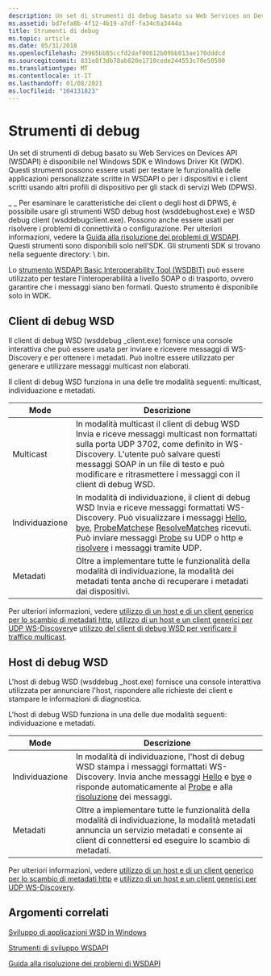 ```yaml
---
description: Un set di strumenti di debug basato su Web Services on Devices API (WSDAPI) è disponibile nel Windows SDK e Windows Driver Kit (WDK).
ms.assetid: bd7efa8b-4f12-4b19-a7df-fa34c6a3444a
title: Strumenti di debug
ms.topic: article
ms.date: 05/31/2018
ms.openlocfilehash: 29965bb85ccfd2daf00612b09bb013ae170dddcd
ms.sourcegitcommit: 831e8f3db78ab820e1710cede244553c70e50500
ms.translationtype: MT
ms.contentlocale: it-IT
ms.lasthandoff: 01/08/2021
ms.locfileid: "104131823"
---
```

# <a name="debugging-tools"></a>Strumenti di debug

Un set di strumenti di debug basato su Web Services on Devices API (WSDAPI) è disponibile nel Windows SDK e Windows Driver Kit (WDK). Questi strumenti possono essere usati per testare le funzionalità delle applicazioni personalizzate scritte in WSDAPI o per i dispositivi e i client scritti usando altri profili di dispositivo per gli stack di servizi Web (DPWS).

\_ \_ Per esaminare le caratteristiche dei client o degli host di DPWS, è possibile usare gli strumenti WSD debug host (wsddebughost.exe) e WSD debug client (wsddebugclient.exe). Possono anche essere usati per risolvere i problemi di connettività o configurazione. Per ulteriori informazioni, vedere la [Guida alla risoluzione dei problemi di WSDAPI](wsdapi-troubleshooting-guide.md). Questi strumenti sono disponibili solo nell'SDK. Gli strumenti SDK si trovano nella seguente directory: <Windows SDK Install Folder> \\ bin.

Lo [strumento WSDAPI Basic Interoperability Tool (WSDBIT)](https://msdn.microsoft.com/library/cc264250.aspx) può essere utilizzato per testare l'interoperabilità a livello SOAP o di trasporto, ovvero garantire che i messaggi siano ben formati. Questo strumento è disponibile solo in WDK.

## <a name="the-wsd-debug-client"></a>Client di debug WSD

Il client di debug WSD (wsddebug \_client.exe) fornisce una console interattiva che può essere usata per inviare e ricevere messaggi di WS-Discovery e per ottenere i metadati. Può inoltre essere utilizzato per generare e utilizzare messaggi multicast non elaborati.

Il client di debug WSD funziona in una delle tre modalità seguenti: multicast, individuazione e metadati.



| Mode      | Descrizione                                                                                                                                                                                                                                                                                                                                                                                          |
|-----------|------------------------------------------------------------------------------------------------------------------------------------------------------------------------------------------------------------------------------------------------------------------------------------------------------------------------------------------------------------------------------------------------------|
| Multicast | In modalità multicast il client di debug WSD Invia e riceve messaggi multicast non formattati sulla porta UDP 3702, come definito in WS-Discovery. L'utente può salvare questi messaggi SOAP in un file di testo e può modificare e ritrasmettere i messaggi con il client di debug WSD.                                                                                                                                 |
| Individuazione | In modalità di individuazione, il client di debug WSD Invia e riceve messaggi formattati WS-Discovery. Può visualizzare i messaggi [Hello](hello-message.md), [bye](bye-message.md), [ProbeMatches](probematches-message.md)e [ResolveMatches](resolvematches-message.md) ricevuti. Può inviare messaggi [Probe](probe-message.md) su UDP o http e [risolvere](resolve-message.md) i messaggi tramite UDP. |
| Metadati  | Oltre a implementare tutte le funzionalità della modalità di individuazione, la modalità dei metadati tenta anche di recuperare i metadati dai dispositivi.                                                                                                                                                                                                                                                                    |



 

Per ulteriori informazioni, vedere [utilizzo di un host e di un client generico per lo scambio di metadati http](using-a-generic-host-and-client-for-http-metadata-exchange.md), [utilizzo di un host e un client generici per UDP WS-Discovery](using-a-generic-host-and-client-for-udp-ws-discovery.md)e [utilizzo del client di debug WSD per verificare il traffico multicast](using-wsddebug-client-to-verify-multicast-traffic.md).

## <a name="the-wsd-debug-host"></a>Host di debug WSD

L'host di debug WSD (wsddebug \_host.exe) fornisce una console interattiva utilizzata per annunciare l'host, rispondere alle richieste dei client e stampare le informazioni di diagnostica.

L'host di debug WSD funziona in una delle due modalità seguenti: individuazione e metadati.



| Mode      | Descrizione                                                                                                                                                                                                                                                       |
|-----------|-------------------------------------------------------------------------------------------------------------------------------------------------------------------------------------------------------------------------------------------------------------------|
| Individuazione | In modalità di individuazione, l'host di debug WSD stampa i messaggi formattati WS-Discovery. Invia anche messaggi [Hello](hello-message.md) e [bye](bye-message.md) e risponde automaticamente al [Probe](probe-message.md) e alla [risoluzione](resolve-message.md) dei messaggi. |
| Metadati  | Oltre a implementare tutte le funzionalità della modalità di individuazione, la modalità metadati annuncia un servizio metadati e consente ai client di connettersi ed eseguire lo scambio di metadati.                                                                                       |



 

Per ulteriori informazioni, vedere [utilizzo di un host e di un client generico per lo scambio di metadati http](using-a-generic-host-and-client-for-http-metadata-exchange.md) e [utilizzo di un host e un client generici per UDP WS-Discovery](using-a-generic-host-and-client-for-udp-ws-discovery.md).

## <a name="related-topics"></a>Argomenti correlati

<dl> <dt>

[Sviluppo di applicazioni WSD in Windows](wsd-application-development-on-windows.md)
</dt> <dt>

[Strumenti di sviluppo WSDAPI](wsdapi-development-tools.md)
</dt> <dt>

[Guida alla risoluzione dei problemi di WSDAPI](wsdapi-troubleshooting-guide.md)
</dt> </dl>

 

 



